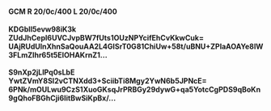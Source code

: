#### GCM R 20/0c/400 L 20/0c/400
**KDGbII5evw98iK3k**<br/>**ZUdJhCepl6UVCJvpBW7fUts1OUzNPYcifEhCvKkwCuk=**<br/>**UAjRUdUlnXhnSaQouAA2L4GISrT0G81ChiUw+58t/uBNU+ZPlaAOAYe8IW3FLmZIhr65t5EIOHAKrnZ1...**<br/><br/>
**S9nXp2jLIPq0sLbE**<br/>**YwtZVmY8Sl2vCTNXdd3+SciibTi8Mgy2YwN6b5JPNcE=**<br/>**6PNk/mOULwu9CzS1XuoGKsqJrPRBGy29dywG+qa5YotcCgPDS9qBoKn9gQhoFBGhCji6IitBwSiKpBx/...**